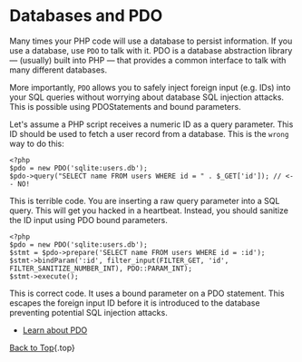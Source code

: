 # Databases and PDO

Many times your PHP code will use a database to persist information. If you use a database, use `PDO` to talk with it. PDO is a database abstraction library &mdash; (usually) built into PHP &mdash; that provides a common interface to talk with many different databases.

More importantly, `PDO` allows you to safely inject foreign input (e.g. IDs) into your SQL queries without worrying about database SQL injection attacks. This is possible using PDOStatements and bound parameters.

Let's assume a PHP script receives a numeric ID as a query parameter. This ID should be used to fetch a user record from a database. This is the `wrong` way to do this:

    <?php
    $pdo = new PDO('sqlite:users.db');
    $pdo->query("SELECT name FROM users WHERE id = " . $_GET['id']); // <-- NO!

This is terrible code. You are inserting a raw query parameter into a SQL query. This will get you hacked in a heartbeat. Instead, you should sanitize the ID input using PDO bound parameters.

    <?php
    $pdo = new PDO('sqlite:users.db');
    $stmt = $pdo->prepare('SELECT name FROM users WHERE id = :id');
    $stmt->bindParam(':id', filter_input(FILTER_GET, 'id', FILTER_SANITIZE_NUMBER_INT), PDO::PARAM_INT);
    $stmt->execute();

This is correct code. It uses a bound parameter on a PDO statement. This escapes the foreign input ID before it is introduced to the database preventing potential SQL injection attacks.

* [Learn about PDO][1]

[Back to Top](#top){.top}

[1]: http://www.php.net/manual/en/book.pdo.php

